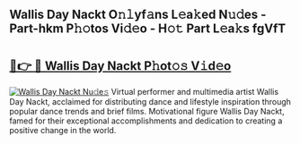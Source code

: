 ## Wallis Day Nackt O𝚗𝚕yf𝚊ns L𝚎a𝚔ed N𝚞𝚍es - Part-hkm P𝚑𝚘tos Vi𝚍𝚎o - H𝚘𝚝 Part L𝚎a𝚔s fgVfT

# <h2><a href="http://kf68w39.oniu.top/?m=Wallis+Day+Nackt">🔗👉 🔴 Wallis Day Nackt P𝚑ot𝚘𝚜 V𝚒d𝚎o</a></h2>

[![Wallis Day Nackt Nu𝚍e𝚜](https://i.imgur.com/0qMVB7G.gif)](http://kf68w39.oniu.top/?m=Wallis+Day+Nackt)
Virtual performer and multimedia artist Wallis Day Nackt, acclaimed for distributing dance and lifestyle inspiration through popular dance trends and brief films. Motivational figure Wallis Day Nackt, famed for their exceptional accomplishments and dedication to creating a positive change in the world.  

